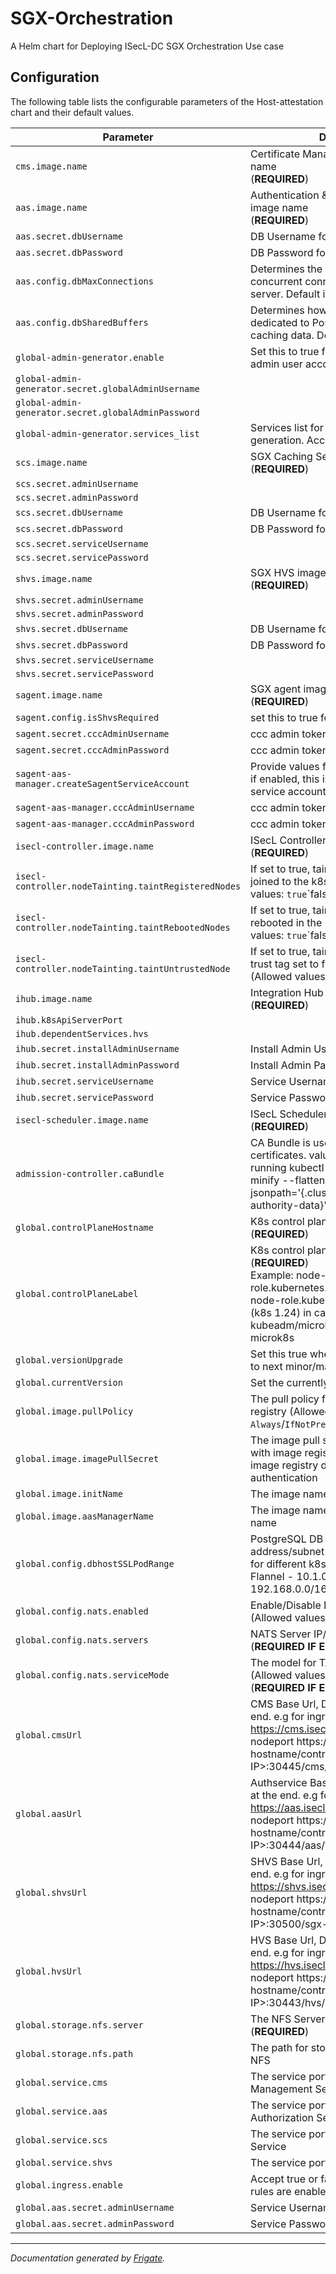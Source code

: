 
SGX-Orchestration
===========

A Helm chart for Deploying ISecL-DC SGX Orchestration Use case


## Configuration

The following table lists the configurable parameters of the Host-attestation chart and their default values.

| Parameter                | Description             | Default        |
| ------------------------ | ----------------------- | -------------- |
| `cms.image.name` | Certificate Management Service image name<br> (**REQUIRED**) | `"<user input>"` |
| `aas.image.name` | Authentication & Authorization Service image name<br> (**REQUIRED**) | `"<user input>"` |
| `aas.secret.dbUsername` | DB Username for AAS DB | `null` |
| `aas.secret.dbPassword` | DB Password for AAS DB | `null` |
| `aas.config.dbMaxConnections` | Determines the maximum number of concurrent connections to the database server. Default is 200 | `200` |
| `aas.config.dbSharedBuffers` | Determines how much memory is dedicated to PostgreSQL to use for caching data. Default is 2GB | `"2GB"` |
| `global-admin-generator.enable` | Set this to true for generating global admin user account | `false` |
| `global-admin-generator.secret.globalAdminUsername` |  | `null` |
| `global-admin-generator.secret.globalAdminPassword` |  | `null` |
| `global-admin-generator.services_list` | Services list for global admin token generation. Accepted values KBS | `["KBS"]` |
| `scs.image.name` | SGX Caching Service image name<br> (**REQUIRED**) | `"<user input>"` |
| `scs.secret.adminUsername` |  | `null` |
| `scs.secret.adminPassword` |  | `null` |
| `scs.secret.dbUsername` | DB Username for SCS DB | `null` |
| `scs.secret.dbPassword` | DB Password for SCS DB | `null` |
| `scs.secret.serviceUsername` |  | `null` |
| `scs.secret.servicePassword` |  | `null` |
| `shvs.image.name` | SGX HVS image name<br> (**REQUIRED**) | `"<user input>"` |
| `shvs.secret.adminUsername` |  | `null` |
| `shvs.secret.adminPassword` |  | `null` |
| `shvs.secret.dbUsername` | DB Username for SHVS DB | `null` |
| `shvs.secret.dbPassword` | DB Password for SHVS DB | `null` |
| `shvs.secret.serviceUsername` |  | `null` |
| `shvs.secret.servicePassword` |  | `null` |
| `sagent.image.name` | SGX agent image name<br> (**REQUIRED**) | `"<user input>"` |
| `sagent.config.isShvsRequired` | set this to true for this usecase | `"true"` |
| `sagent.secret.cccAdminUsername` | ccc admin token username | `null` |
| `sagent.secret.cccAdminPassword` | ccc admin token password | `null` |
| `sagent-aas-manager.createSagentServiceAccount` | Provide values for sagent-aas-manager if enabled, this is a job that creates service account for sagent | `"<user input>"` |
| `sagent-aas-manager.cccAdminUsername` | ccc admin token username | `null` |
| `sagent-aas-manager.cccAdminPassword` | ccc admin token password | `null` |
| `isecl-controller.image.name` | ISecL Controller Service image name<br> (**REQUIRED**) | `"<user input>"` |
| `isecl-controller.nodeTainting.taintRegisteredNodes` | If set to true, taints the node which are joined to the k8s cluster. (Allowed values: `true`\`false`) | `false` |
| `isecl-controller.nodeTainting.taintRebootedNodes` | If set to true, taints the node which are rebooted in the k8s cluster. (Allowed values: `true`\`false`) | `false` |
| `isecl-controller.nodeTainting.taintUntrustedNode` | If set to true, taints the node which has trust tag set to false in node labels. (Allowed values: `true`\`false`) | `false` |
| `ihub.image.name` | Integration Hub Service image name<br> (**REQUIRED**) | `"<user input>"` |
| `ihub.k8sApiServerPort` |  | `6443` |
| `ihub.dependentServices.hvs` |  | `"hvs"` |
| `ihub.secret.installAdminUsername` | Install Admin Username for IHub | `null` |
| `ihub.secret.installAdminPassword` | Install Admin Password for IHub | `null` |
| `ihub.secret.serviceUsername` | Service Username for IHub | `null` |
| `ihub.secret.servicePassword` | Service Password for IHub | `null` |
| `isecl-scheduler.image.name` | ISecL Scheduler image name<br> (**REQUIRED**) | `"<user input>"` |
| `admission-controller.caBundle` | CA Bundle is used for signing new TLS certificates. value can be obtained by running kubectl config view --raw --minify --flatten -o jsonpath='{.clusters[].cluster.certificate-authority-data}' | `"<user input>"` |
| `global.controlPlaneHostname` | K8s control plane IP/Hostname<br> (**REQUIRED**) | `"<user input>"` |
| `global.controlPlaneLabel` | K8s control plane label<br> (**REQUIRED**)<br> Example: node-role.kubernetes.io/master (k8s 1.23) or node-role.kubernetes.io/control-plane (k8s 1.24) in case of kubeadm/microk8s.io/cluster in case of microk8s | `"<user input>"` |
| `global.versionUpgrade` | Set this true when performing upgrading to next minor/major version | `false` |
| `global.currentVersion` | Set the currently deployed version | `null` |
| `global.image.pullPolicy` | The pull policy for pulling from container registry (Allowed values: `Always`/`IfNotPresent`) | `"Always"` |
| `global.image.imagePullSecret` | The image pull secret for authenticating with image registry, can be left empty if image registry does not require authentication | `null` |
| `global.image.initName` | The image name of init container | `"<user input>"` |
| `global.image.aasManagerName` | The image name of aas-manager image name | `"<user input>"` |
| `global.config.dbhostSSLPodRange` | PostgreSQL DB Host Address(IP address/subnet-mask). IP range varies for different k8s network plugins(Ex: Flannel - 10.1.0.0/8 (default), Calico - 192.168.0.0/16). | `"10.1.0.0/8"` |
| `global.config.nats.enabled` | Enable/Disable NATS mode<br> (Allowed values: `true`\`false`) | `false` |
| `global.config.nats.servers` | NATS Server IP/Hostname<br> (**REQUIRED IF ENABLED**) | `"<user input>"` |
| `global.config.nats.serviceMode` | The model for TA<br> (Allowed values: `outbound`)<br> (**REQUIRED IF ENABLED**) | `"<user input>"` |
| `global.cmsUrl` | CMS Base Url, Do not include "/" at the end. e.g for ingress https://cms.isecl.com/cms/v2 , for nodeport https://<control-plane-hostname/control-plane-IP>:30445/cms/v1 | `"<user input>"` |
| `global.aasUrl` | Authservice Base Url, Do not include "/" at the end. e.g for ingress https://aas.isecl.com/aas/v1 , for nodeport https://<control-plane-hostname/control-plane-IP>:30444/aas/v1 | `"<user input>"` |
| `global.shvsUrl` | SHVS Base Url, Do not include "/" at the end. e.g for ingress https://shvs.isecl.com/sgx-hvs/v2 , for nodeport https://<control-plane-hostname/control-plane-IP>:30500/sgx-hvs/v2 | `"<user input>"` |
| `global.hvsUrl` | HVS Base Url, Do not include "/" at the end. e.g for ingress https://hvs.isecl.com/hvs/v2 , for nodeport  https://<control-plane-hostname/control-plane-IP>:30443/hvs/v2 | `"<user input>"` |
| `global.storage.nfs.server` | The NFS Server IP/Hostname<br> (**REQUIRED**) | `"<user input>"` |
| `global.storage.nfs.path` | The path for storing persistent data on NFS | `"/mnt/nfs_share"` |
| `global.service.cms` | The service port for Certificate Management Service | `30445` |
| `global.service.aas` | The service port for Authentication Authorization Service | `30444` |
| `global.service.scs` | The service port for SGX Caching Service | `30502` |
| `global.service.shvs` | The service port for SGX-HVS | `30500` |
| `global.ingress.enable` | Accept true or false to notify ingress rules are enable or disabled | `false` |
| `global.aas.secret.adminUsername` | Service Username for AAS | `null` |
| `global.aas.secret.adminPassword` | Service Password for AAS | `null` |



---
_Documentation generated by [Frigate](https://frigate.readthedocs.io)._
